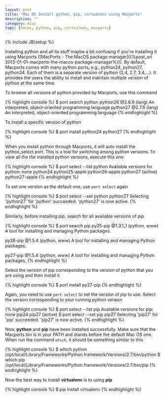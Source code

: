 ```yaml
---
layout: post
title: "Mac OS Install python, pip, virtualenv using Macports"
description: ""
category: misc
tags: [macos, python, pip, virtualenv, macports]
---
```

{% include JB/setup %}

Installing python and all its stuff maybe a bit confusing if you're installing
it using Macports
([MacPorts - The MacOS package manager]({%post_url 2013-01-01-macports-the-macos-package-manager%})).
By default, Macports comes with many python ports, e.g., python24, python27,
python34. Each of them is a separate version of python (2.4, 2.7, 3.4,...). It
provides the users the ability to install and maintain multiple version of
python at the same time.

To browse all versions of python provided by Macports, use this command

{% highlight console %}
$ port search python
python26 @2.6.9 (lang)
    An interpreted, object-oriented programming language
python27 @2.7.6 (lang)
    An interpreted, object-oriented programming language
{% endhighlight %}

To install a specific version of python

{% highlight console %}
$ port install python24 python27
{% endhighlight %}

When you install python through Macports, it will auto install the python_select
port. This is a tool for switching among python versions. To view all the the
installed python versions, execute this one

<!-- more -->

{% highlight console %}
$ port select --list python
Available versions for python:
	none
	python24
	python25-apple
	python26-apple
	python27 (active)
	python27-apple
{% endhighlight %}

To set one version as the default one, use `port select` again

{% highlight console %}
$ port select --set python python27
Selecting 'python27' for 'python' succeeded. 'python27' is now active.
{% endhighlight %}

Similarly, before installing pip, search for all available versions of pip

{% highlight console %}
$ port search pip
py25-pip @1.3.1_1 (python, www)
    A tool for installing and managing Python packages.

py26-pip @1.5.4 (python, www)
    A tool for installing and managing Python packages.

py27-pip @1.5.4 (python, www)
    A tool for installing and managing Python packages.
{% endhighlight %}

Select the version of pip corresponding to the version of python that you are
using and then install it

{% highlight console %}
$ port install py27-pip
{% endhighlight %}

Again, you need to use `port select` to set the version of pip to use. Select
the version corresponding to your running python version

{% highlight console %}
$ port select --list pip
Available versions for pip:
	none
	pip24
	pip27 (active)
$ port select --set pip pip27
Selecting 'pip27' for 'pip' succeeded. 'pip27' is now active.
{% endhighlight %}

Now, **python** and **pip** have been installed successfully. Make sure that the
Macports bin is in your PATH and stands before the default Mac OS one. When run
the command `which`, it should be something similar to this

{% highlight console %}
$ which python
/opt/local/Library/Frameworks/Python.framework/Versions/2.7/bin/python
$ which pip
/opt/local/Library/Frameworks/Python.framework/Versions/2.7/bin/pip
{% endhighlight %}

Now the best way to install **virtualenv** is to using **pip**

{% highlight console %}
$ pip install virtualenv
{% endhighlight %}
